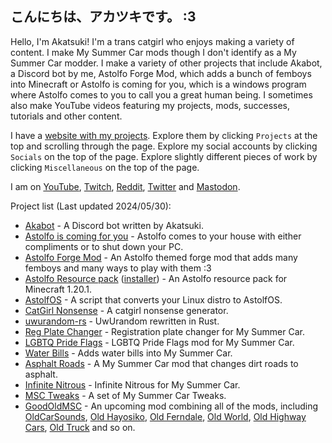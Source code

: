 ## こんにちは、アカツキです。 :3

Hello, I'm Akatsuki! I'm a trans catgirl who enjoys making a variety of content. I make My Summer Car mods though I don't identify as a My Summer Car modder. I make a variety of other projects that include Akabot, a Discord bot by me, Astolfo Forge Mod, which adds a bunch of femboys into Minecraft or Astolfo is coming for you, which is a windows program where Astolfo comes to you to call you a great human being. I sometimes also make YouTube videos featuring my projects, mods, successes, tutorials and other content.

I have a [website with my projects](https://akatsuki.nekoweb.org/). Explore them by clicking `Projects` at the top and scrolling through the page. Explore my social accounts by clicking `Socials` on the top of the page. Explore slightly different pieces of work by clicking `Miscellaneous` on the top of the page.

I am on [YouTube](https://youtube.com/@Akatsuki2555), [Twitch](https://twitch.tv/Akatsuki2555), [Reddit](https://reddit.com/u/Akatsuki_2555), [Twitter](https://twitter.com/@Akatsuki2555) and [Mastodon](https://mastodon.catgirl.cloud/deck/@Akatsuki).

Project list (Last updated 2024/05/30):

- [Akabot](https://akatsuki.nekoweb.org/project/akabot) - A Discord bot written by Akatsuki.
- [Astolfo is coming for you](https://github.com/Akatsuki2555/AstolfoIsComingForYou/releases) - Astolfo comes to your house with either compliments or to shut down your PC.
- [Astolfo Forge Mod](https://github.com/Akatsuki2555/AstolfoForge/releases) - An Astolfo themed forge mod that adds many femboys and many ways to play with them :3
- [Astolfo Resource pack](https://github.com/Akatsuki2555/AstolfoResourcePack) ([installer](https://github.com/Akatsuki2555/AstolfoResourcePackInstaller/releases/)) - An Astolfo resource pack for Minecraft 1.20.1.
- [AstolfOS](https://github.com/Akatsuki2555/AstolfOS/wiki/) - A script that converts your Linux distro to AstolfOS.
- [CatGirl Nonsense](https://akatsuki.nekoweb.org/project/catgirlnonsense/) - A catgirl nonsense generator.
- [uwurandom-rs](https://github.com/Akatsuki2555/uwurandom-rs/) - UwUrandom rewritten in Rust.
- [Reg Plate Changer](https://akatsuki.nekoweb.org/project/regplatechanger) - Registration plate changer for My Summer Car.
- [LGBTQ Pride Flags](https://akatsuki.nekoweb.org/project/msclgbtprideflags) - LGBTQ Pride Flags mod for My Summer Car.
- [Water Bills](https://akatsuki.nekoweb.org/project/waterbills) - Adds water bills into My Summer Car.
- [Asphalt Roads](https://akatsuki.nekoweb.org/project/asphaltroads) - A My Summer Car mod that changes dirt roads to asphalt.
- [Infinite Nitrous](https://akatsuki.nekoweb.org/project/infinitenitrous) - Infinite Nitrous for My Summer Car.
- [MSC Tweaks](https://akatsuki.nekoweb.org/project/msctweaks) - A set of My Summer Car Tweaks.
- [GoodOldMSC](https://akatsuki.nekoweb.org/project/goodoldmsc) - An upcoming mod combining all of the mods, including [OldCarSounds](https://akatsuki.nekoweb.org/project/oldcarsounds), [Old Hayosiko](https://akatsuki.nekoweb.org/project/oldhayosiko), [Old Ferndale](https://akatsuki.nekoweb.org/project/oldferndale), [Old World](https://akatsuki.nekoweb.org/project/oldworld), [Old Highway Cars](https://akatsuki.nekoweb.org/project/oldhighwaycars), [Old Truck](https://akatsuki.nekoweb.org/project/oldtrucksounds) and so on.
